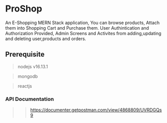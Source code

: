 # ProShop
An E-Shopping MERN Stack application, You can browse products, Attach them into Shopping Cart and Purchase them.
User Authintication and Authorization Provided, Admin Screens and Activites from adding,updating and deleting user,products and orders.

## Prerequisite
>nodejs v16.13.1 

>mongodb

>reactjs

### API Documentation

>>https://documenter.getpostman.com/view/4868809/UVRDGQs9
